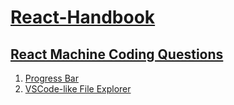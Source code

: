 # [React-Handbook](#react-handbook)

## [React Machine Coding Questions](#react-machine-coding-questions)
  1. [Progress Bar](https://github.com/AkshayChandole/React-Handbook/blob/main/MachineCodingInterviewQuestions/ProgressBar/readme.md#progress-bar)
  2. [VSCode-like File Explorer]()
